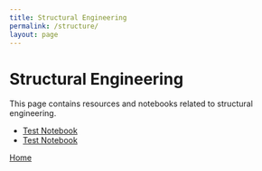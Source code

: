 ```yaml
---
title: Structural Engineering
permalink: /structure/
layout: page
---
```


# Structural Engineering

This page contains resources and notebooks related to structural engineering. 

- [Test Notebook](/structure/test.ipynb)
- [Test Notebook](https://github.com/hkaragah/hkaragah.github.io/blob/main/structure/test.ipynb)

[Home](/)
